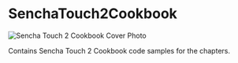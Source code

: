 SenchaTouch2Cookbook
====================

![Sencha Touch 2 Cookbook Cover Photo](https://www.packtpub.com/sites/default/files/9185OS.jpg)

Contains Sencha Touch 2 Cookbook code samples for the chapters. 

